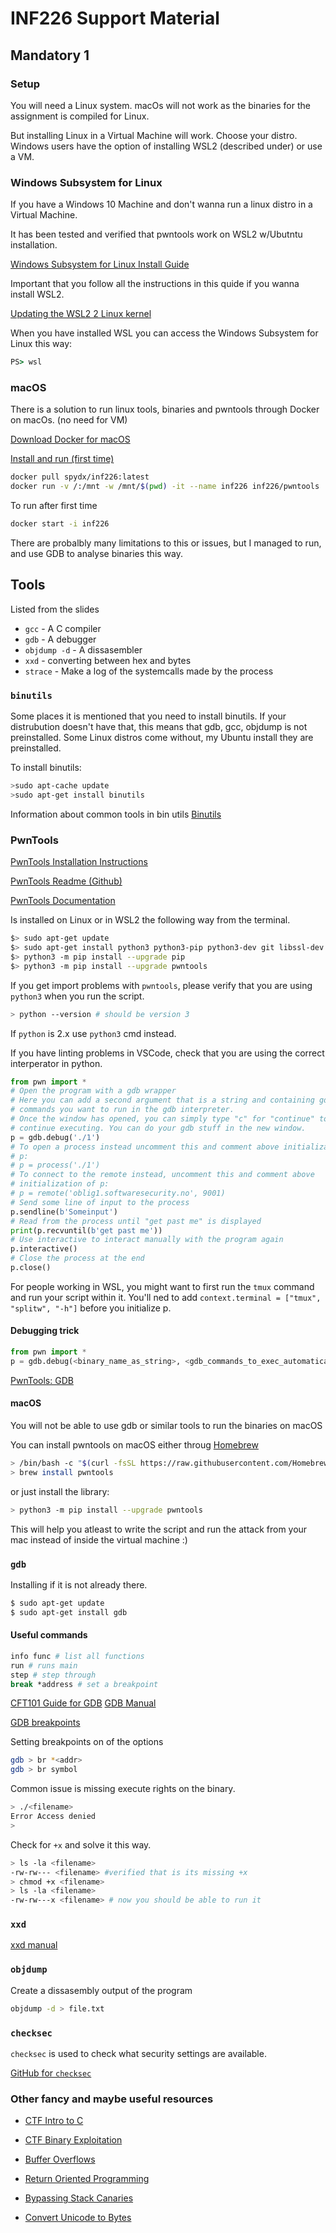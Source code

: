 # INF226 Support Material

## Mandatory 1

### Setup

You will need a Linux system.
macOs will not work as the binaries for the assignment is compiled for Linux.

But installing Linux in a Virtual Machine will work.
Choose your distro.
Windows users have the option of installing WSL2 (described under) or use a VM.

### Windows Subsystem for Linux

If you have a Windows 10 Machine and don't wanna run a linux distro in a Virtual Machine.

It has been tested and verified that pwntools work on WSL2 w/Ubutntu installation.

[Windows Subsystem for Linux Install Guide](https://docs.microsoft.com/en-us/windows/wsl/install-win10)

Important that you follow all the instructions in this quide if you wanna install WSL2.

[Updating the WSL2 2 Linux kernel](https://docs.microsoft.com/en-us/windows/wsl/wsl2-kernel)

When you have installed WSL you can access the Windows Subsystem for Linux this way:

```cmd
PS> wsl
```
### macOS

There is a solution to run linux tools, binaries and pwntools through Docker on macOs. (no need for VM)

[Download Docker for macOS](https://www.docker.com/products/docker-desktop)

[Install and run (first time)](https://hub.docker.com/repository/docker/spydx/inf226)

```sh
docker pull spydx/inf226:latest
docker run -v /:/mnt -w /mnt/$(pwd) -it --name inf226 inf226/pwntools
```

To run after first time
```sh
docker start -i inf226
```

There are probalbly many limitations to this or issues, but I managed to run, and use GDB to analyse binaries this way.


## Tools

Listed from the slides

* `gcc` - A C compiler
* `gdb` - A debugger
* `objdump -d` - A dissasembler
* `xxd` - converting between hex and bytes
* `strace` - Make a log of the systemcalls made by the process

### `binutils`

Some places it is mentioned that you need to install binutils.
If your distrubution doesn't have that, this means that gdb, gcc, objdump is not preinstalled. Some Linux distros come without, my Ubuntu install they are preinstalled.

To install binutils:
```sh
>sudo apt-cache update
>sudo apt-get install binutils
```

Information about common tools in bin utils
[Binutils](https://www.gnu.org/software/binutils/binutils.html)

### PwnTools

[PwnTools Installation Instructions](http://docs.pwntools.com/en/latest/install.html)

[PwnTools Readme (Github)](https://github.com/Gallopsled/pwntools-tutorial#readme)

[PwnTools Documentation](http://docs.pwntools.com/en/stable/intro.html)

Is installed on Linux or in WSL2 the following way from the terminal.

```sh
$> sudo apt-get update
$> sudo apt-get install python3 python3-pip python3-dev git libssl-dev libffi-dev build-essential
$> python3 -m pip install --upgrade pip
$> python3 -m pip install --upgrade pwntools
```

If you get import problems with `pwntools`, please verify that you are using `python3` when you run the script.

```sh
> python --version # should be version 3
```

If `python` is 2.x use `python3` cmd instead.

If you have linting problems in VSCode, check that you are using the correct interperator in python.


```python
from pwn import *
# Open the program with a gdb wrapper
# Here you can add a second argument that is a string and containing gdb
# commands you want to run in the gdb interpreter.
# Once the window has opened, you can simply type "c" for "continue" to
# continue executing. You can do your gdb stuff in the new window.
p = gdb.debug('./1')
# To open a process instead uncomment this and comment above initialization of
# p:
# p = process('./1')
# To connect to the remote instead, uncomment this and comment above
# initialization of p:
# p = remote('oblig1.softwaresecurity.no', 9001)
# Send some line of input to the process
p.sendline(b'Someinput')
# Read from the process until "get past me" is displayed
print(p.recvuntil(b'get past me'))
# Use interactive to interact manually with the program again
p.interactive()
# Close the process at the end
p.close()
```

For people working in WSL, you might want to first run the `tmux` command and run your script within it.
You'll ned to add `context.terminal = ["tmux", "splitw", "-h"]` before you initialize p.

#### Debugging trick

```python
from pwn import *
p = gdb.debug(<binary_name_as_string>, <gdb_commands_to_exec_automatically_as_string>)
```
[PwnTools: GDB](https://docs.pwntools.com/en/stable/gdb.html)

#### macOS

You will not be able to use gdb or similar tools to run the binaries on macOS

You can install pwntools on macOS either throug [Homebrew](https://brew.sh/)

```sh
> /bin/bash -c "$(curl -fsSL https://raw.githubusercontent.com/Homebrew/install/master/install.sh)"
> brew install pwntools
```

or just install the library:

```sh
> python3 -m pip install --upgrade pwntools
```

This will help you atleast to write the script and run the attack from your mac instead of inside the virtual machine :)

### `gdb`

Installing if it is not already there.

```sh
$ sudo apt-get update
$ sudo apt-get install gdb
```

#### Useful commands
```sh
info func # list all functions
run # runs main
step # step through
break *address # set a breakpoint
```

[CFT101 Guide for GDB](https://ctf101.org/reverse-engineering/what-is-gdb/)
[GDB Manual](https://ftp.gnu.org/old-gnu/Manuals/gdb/html_node/gdb_toc.html)

[GDB breakpoints](https://ftp.gnu.org/old-gnu/Manuals/gdb/html_node/gdb_28.html#SEC29)

Setting breakpoints on of the options

```sh
gdb > br *<addr>
gdb > br symbol
```

Common issue is missing execute rights on the binary.
```sh
> ./<filename>
Error Access denied
>
```

Check for `+x` and solve it this way.

```sh
> ls -la <filename>
-rw-rw--- <filename> #verified that is its missing +x
> chmod +x <filename>
> ls -la <filename>
-rw-rw---x <filename> # now you should be able to run it
```


### `xxd`

[xxd manual](http://manpages.ubuntu.com/manpages/precise/man1/xxd.1.html)

### `objdump`

Create a dissasembly output of the program

```sh
objdump -d > file.txt
```
### `checksec`

`checksec` is used to check what security settings are available.

[GitHub for `checksec`](https://github.com/slimm609/checksec.sh)

### Other fancy and maybe useful resources
- [CTF Intro to C](https://ctf101.org/reverse-engineering/what-is-c/)

- [CTF Binary Exploitation](https://ctf101.org/binary-exploitation/overview/)

- [Buffer Overflows](https://ctf101.org/binary-exploitation/buffer-overflow/)

- [Return Oriented Programming](https://ctf101.org/binary-exploitation/return-oriented-programming/)

- [Bypassing Stack Canaries](https://ctf101.org/binary-exploitation/stack-canaries/)

- [Convert Unicode to Bytes](https://onlineunicodetools.com/convert-unicode-to-bytes)

